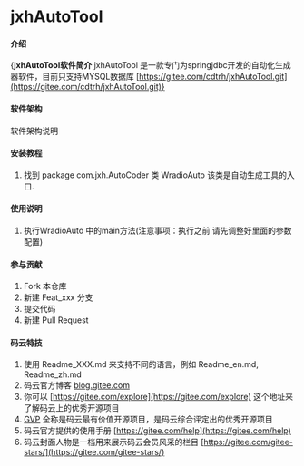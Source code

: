 # jxhAutoTool

#### 介绍
{**jxhAutoTool软件简介**
 jxhAutoTool 是一款专门为springjdbc开发的自动化生成器软件，目前只支持MYSQL数据库 
 [https://gitee.com/cdtrh/jxhAutoTool.git](https://gitee.com/cdtrh/jxhAutoTool.git)}

#### 软件架构
软件架构说明


#### 安装教程

1.  找到 package com.jxh.AutoCoder   类 WradioAuto 该类是自动生成工具的入口.

#### 使用说明

1.  执行WradioAuto 中的main方法(注意事项：执行之前 请先调整好里面的参数配置)


#### 参与贡献

1.  Fork 本仓库
2.  新建 Feat_xxx 分支
3.  提交代码
4.  新建 Pull Request


#### 码云特技

1.  使用 Readme\_XXX.md 来支持不同的语言，例如 Readme\_en.md, Readme\_zh.md
2.  码云官方博客 [blog.gitee.com](https://blog.gitee.com)
3.  你可以 [https://gitee.com/explore](https://gitee.com/explore) 这个地址来了解码云上的优秀开源项目
4.  [GVP](https://gitee.com/gvp) 全称是码云最有价值开源项目，是码云综合评定出的优秀开源项目
5.  码云官方提供的使用手册 [https://gitee.com/help](https://gitee.com/help)
6.  码云封面人物是一档用来展示码云会员风采的栏目 [https://gitee.com/gitee-stars/](https://gitee.com/gitee-stars/)

